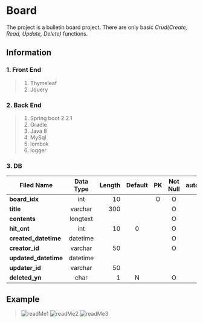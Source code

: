 # Board
The project is a bulletin board project. There are only basic _Crud(Create, Read, Update, Delete)_ functions.

## Information
### 1. Front End
 > 1. Thymeleaf
 > 2. Jquery

### 2. Back End
> 1. Spring boot 2.2.1
> 2. Gradle
> 3. Java 8
> 4. MySql
> 5. lombok
> 6. logger

### 3. DB
|  <center>Filed Name</center> |  <center>Data Type</center> |  <center>Length</center> | <center>Default</center> | <center>PK</center> |  <center>Not Null</center> |  <center>auto_increment</center> |
|:--------|:--------:|--------:|:--------:|:--------:|:--------:|:--------:|
|**board_idx** | <center>int </center> |10 |  | O |O |O |
|**title** | <center>varchar</center> |300 | | | O| |
|**contents** | <center>longtext</center> | | | | O||
|**hit_cnt** | <center>int </center> |10 | 0| | O| |
|**created_datetime** | <center>datetime </center> | || | O| |
|**creator_id** | <center>varchar</center> |50 | | | O| |
|**updated_datetime** | <center>datetime </center> | | | | | |
|**updater_id** | <center>varchar </center> |50 | | | | |
|**deleted_yn** | <center>char</center> |1|N | | O||

## Example
> ![readMe1](https://user-images.githubusercontent.com/58127426/70388811-097e1e00-19fa-11ea-9195-51e27b6f514e.jpg)
> ![readMe2](https://user-images.githubusercontent.com/58127426/70388815-26b2ec80-19fa-11ea-9e75-fc1c69ae4f7d.jpg)
> ![readMe3](https://user-images.githubusercontent.com/58127426/70388819-2dd9fa80-19fa-11ea-999c-0515618494a3.jpg)
